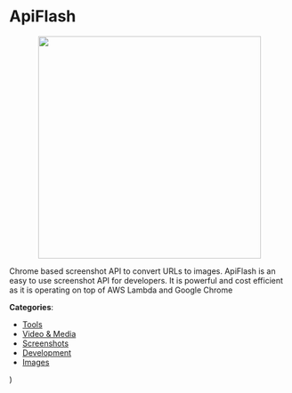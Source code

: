 # ApiFlash
<p align="center">
    <img width="400" src="https://raw.githubusercontent.com/apis-list/apis-list/apis/apiflash/logo_256x256.png" />
</p>

Chrome based screenshot API to convert URLs to images.  ApiFlash is an easy to use screenshot API for developers.  It is powerful and
 cost efficient as it is operating on top of AWS Lambda and Google Chrome



**Categories**:
- [Tools](https://github.com/apis-list/apis-list#tools)
- [Video & Media](https://github.com/apis-list/apis-list#video-and-media)
- [Screenshots](https://github.com/apis-list/apis-list#screenshots)
- [Development](https://github.com/apis-list/apis-list#development)
- [Images](https://github.com/apis-list/apis-list#images)



)



